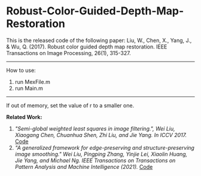 # Robust-Color-Guided-Depth-Map-Restoration
This is the released code of the following paper:
Liu, W., Chen, X., Yang, J., & Wu, Q. (2017). Robust color guided depth map restoration. IEEE Transactions on Image Processing, 26(1), 315-327.
*********************************************************
How to use:
1. run MexFile.m
2. run Main.m

*******************************
If out of memory, set the value of r to a smaller one.

**Related Work:**
1. *"Semi-global weighted least squares in image filtering.", Wei Liu, Xiaogang Chen, Chuanhua Shen, Zhi Liu, and Jie Yang. In ICCV 2017.* [Code](https://github.com/wliusjtu/Semi-Global-Weighted-Least-Squares-in-Image-Filtering)
2. *"A generalized framework for edge-preserving and structure-preserving image smoothing." Wei Liu, Pingping Zhang, Yinjie Lei, Xiaolin Huang, Jie Yang, and Michael Ng. IEEE Transactions on Transactions on Pattern Analysis and Machine Intelligence (2021).* [Code](https://github.com/wliusjtu/Generalized-Smoothing-Framework)

